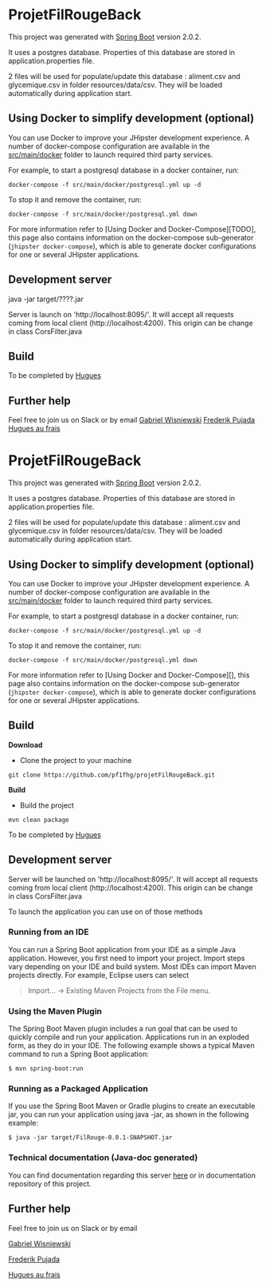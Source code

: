# ProjetFilRougeBack

This project was generated with [Spring Boot](https://github.com/spring-projects/spring-boot) version 2.0.2.

It uses a postgres database. Properties of this database are stored in application.properties file.

2 files will be used for populate/update this database : aliment.csv and glycemique.csv in folder resources/data/csv.
They will be loaded automatically during application start.

## Using Docker to simplify development (optional)

You can use Docker to improve your JHipster development experience. A number of docker-compose configuration are available in the [src/main/docker](src/main/docker) folder to launch required third party services.

For example, to start a postgresql database in a docker container, run:

    docker-compose -f src/main/docker/postgresql.yml up -d

To stop it and remove the container, run:

    docker-compose -f src/main/docker/postgresql.yml down

For more information refer to [Using Docker and Docker-Compose][TODO], this page also contains information on the docker-compose sub-generator (`jhipster docker-compose`), which is able to generate docker configurations for one or several JHipster applications.

## Development server

java -jar target/????.jar

Server is launch on 'http://localhost:8095/'. 
It will accept all requests coming from local client (http://localhost:4200). This origin can be change in class CorsFilter.java


## Build

To be completed by [Hugues]()


## Further help

Feel free to join us on Slack or by email
[Gabriel Wisniewski](gabriel.wisniewski@gmail.com)
[Frederik Pujada]()
[Hugues au frais]()
# ProjetFilRougeBack

This project was generated with [Spring Boot](https://github.com/spring-projects/spring-boot) version 2.0.2.

It uses a postgres database. Properties of this database are stored in application.properties file.

2 files will be used for populate/update this database : aliment.csv and glycemique.csv in folder resources/data/csv.
They will be loaded automatically during application start.

## Using Docker to simplify development (optional)

You can use Docker to improve your JHipster development experience. A number of docker-compose configuration are available in the [src/main/docker](src/main/docker) folder to launch required third party services.

For example, to start a postgresql database in a docker container, run:

    docker-compose -f src/main/docker/postgresql.yml up -d

To stop it and remove the container, run:

    docker-compose -f src/main/docker/postgresql.yml down

For more information refer to [Using Docker and Docker-Compose][], this page also contains information on the docker-compose sub-generator (`jhipster docker-compose`), which is able to generate docker configurations for one or several JHipster applications.

## Build

**Download**
- Clone the project to your machine
```
git clone https://github.com/pf1fhg/projetFilRougeBack.git
```

**Build**

- Build the project
```
mvn clean package
```

To be completed by [Hugues]()

## Development server

Server will be launched on 'http://localhost:8095/'. 
It will accept all requests coming from local client (http://localhost:4200). This origin can be change in class CorsFilter.java

To launch the application you can use on of those methods

### Running from an IDE

You can run a Spring Boot application from your IDE as a simple Java application. However, you first need to import your project. Import steps vary depending on your IDE and build system. Most IDEs can import Maven projects directly. 
For example, Eclipse users can select 
>    Import…​ → Existing Maven Projects from the File menu.


### Using the Maven Plugin
The Spring Boot Maven plugin includes a run goal that can be used to quickly compile and run your application. Applications run in an exploded form, as they do in your IDE. The following example shows a typical Maven command to run a Spring Boot application:

    $ mvn spring-boot:run
    

### Running as a Packaged Application
If you use the Spring Boot Maven or Gradle plugins to create an executable jar, you can run your application using java -jar, as shown in the following example:

    $ java -jar target/FilRouge-0.0.1-SNAPSHOT.jar

### Technical documentation (Java-doc generated)
You can find documentation regarding this server [here](./documentation/index.html) or in documentation repository of this  project.


## Further help

Feel free to join us on Slack or by email

[Gabriel Wisniewski](gabriel.wisniewski@gmail.com)

[Frederik Pujada]()

[Hugues au frais]()
